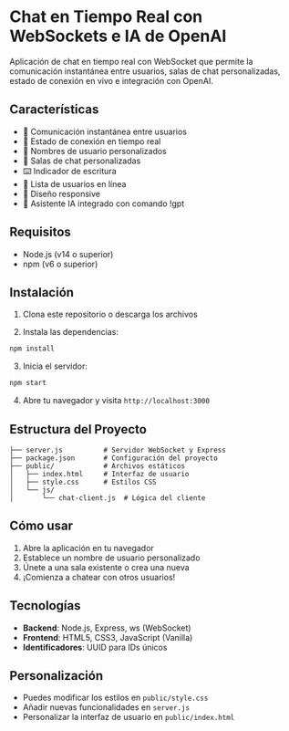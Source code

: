 # Chat en Tiempo Real con WebSockets e IA de OpenAI

Aplicación de chat en tiempo real con WebSocket que permite la comunicación instantánea entre usuarios, salas de chat personalizadas, estado de conexión en vivo e integración con OpenAI.

## Características

- 💬 Comunicación instantánea entre usuarios
- 🔄 Estado de conexión en tiempo real
- 👤 Nombres de usuario personalizados
- 🚪 Salas de chat personalizadas
- ⌨️ Indicador de escritura
- 👥 Lista de usuarios en línea
- 📱 Diseño responsive
- 🤖 Asistente IA integrado con comando !gpt

## Requisitos

- Node.js (v14 o superior)
- npm (v6 o superior)

## Instalación

1. Clona este repositorio o descarga los archivos

2. Instala las dependencias:
```bash
npm install
```

3. Inicia el servidor:
```bash
npm start
```

4. Abre tu navegador y visita `http://localhost:3000`

## Estructura del Proyecto

```
├── server.js          # Servidor WebSocket y Express
├── package.json       # Configuración del proyecto
├── public/            # Archivos estáticos
│   ├── index.html     # Interfaz de usuario
│   ├── style.css      # Estilos CSS
│   └── js/
│       └── chat-client.js  # Lógica del cliente
```

## Cómo usar

1. Abre la aplicación en tu navegador
2. Establece un nombre de usuario personalizado
3. Únete a una sala existente o crea una nueva
4. ¡Comienza a chatear con otros usuarios!

## Tecnologías

- **Backend**: Node.js, Express, ws (WebSocket)
- **Frontend**: HTML5, CSS3, JavaScript (Vanilla)
- **Identificadores**: UUID para IDs únicos

## Personalización

- Puedes modificar los estilos en `public/style.css`
- Añadir nuevas funcionalidades en `server.js`
- Personalizar la interfaz de usuario en `public/index.html`
